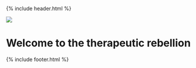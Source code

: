 {% include header.html %}
<div class="som-splash">
  <div class="som_splash__image-wrapper">
    <img class="som-splash__image" src="{{page ['header image'] | prepend: site.baseurl}}">
  </div>
  <div class="som-cirlce__large">
    <h1>Welcome to the <span>therapeutic</span> <span class="som-splash__broken-text">rebellion</span></h1>
  </div>
</div>

<div class="som-panel">

</div>

<div class="som-content__grid">
    <div class="som-wrapper flex wrap">
      <div class="som-square__1"></div>
      <div class="som-square__2"></div>
      <div class="som-square__2"></div>
      <div class="som-square__1"></div>
    </div>
</div>
{% include footer.html %}
